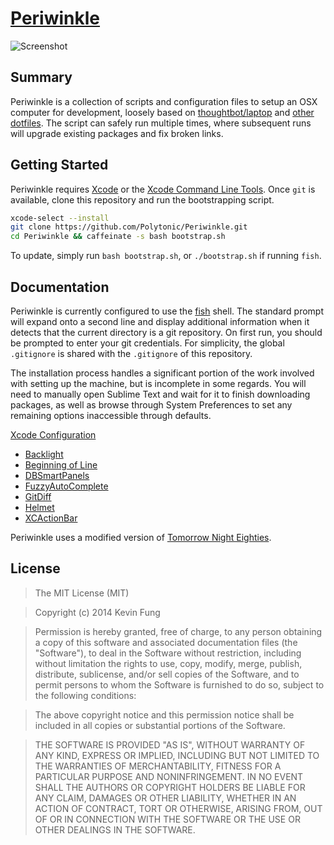# [Periwinkle](https://github.com/Polytonic/Periwinkle)
![Screenshot](http://i.imgur.com/Ca3v00Z.png)

## Summary
Periwinkle is a collection of scripts and configuration files to setup an OSX computer for development, loosely based on [thoughtbot/laptop](https://github.com/thoughtbot/laptop) and [other dotfiles](http://dotfiles.github.io/). The script can safely run multiple times, where subsequent runs will upgrade existing packages and fix broken links.

## Getting Started
Periwinkle requires [Xcode](https://itunes.apple.com/us/app/xcode/id497799835) or the [Xcode Command Line Tools](https://developer.apple.com/library/ios/technotes/tn2339/_index.html). Once `git` is available, clone this repository and run the bootstrapping script.

```bash
xcode-select --install
git clone https://github.com/Polytonic/Periwinkle.git
cd Periwinkle && caffeinate -s bash bootstrap.sh
```

To update, simply run `bash bootstrap.sh`, or `./bootstrap.sh` if running `fish`.

## Documentation
Periwinkle is currently configured to use the [fish](http://fishshell.com/) shell. The standard prompt will expand onto a second line and display additional information when it detects that the current directory is a git repository. On first run, you should be prompted to enter your git credentials. For simplicity, the global `.gitignore` is shared with the `.gitignore` of this repository.

The installation process handles a significant portion of the work involved with setting up the machine, but is incomplete in some regards. You will need to manually open Sublime Text and wait for it to finish downloading packages, as well as browse through System Preferences to set any remaining options inaccessible through defaults.

[Xcode Configuration](https://github.com/supermarin/Alcatraz)
 - [Backlight](https://github.com/limejelly/Backlight-for-XCode)
 - [Beginning of Line](https://github.com/insanehunter/XCode4_beginning_of_line)
 - [DBSmartPanels](https://github.com/chaingarden/DBSmartPanels/)
 - [FuzzyAutoComplete](https://github.com/FuzzyAutocomplete/FuzzyAutocompletePlugin)
 - [GitDiff](https://github.com/johnno1962/GitDiff)
 - [Helmet](https://github.com/brianmichel/Helmet)
 - [XCActionBar](https://github.com/pdcgomes/XCActionBar)

Periwinkle uses a modified version of [Tomorrow Night Eighties](https://github.com/chriskempson/tomorrow-theme/).

## License
>The MIT License (MIT)

>Copyright (c) 2014 Kevin Fung

>Permission is hereby granted, free of charge, to any person obtaining a copy of this software and associated documentation files (the "Software"), to deal in the Software without restriction, including without limitation the rights to use, copy, modify, merge, publish, distribute, sublicense, and/or sell copies of the Software, and to permit persons to whom the Software is furnished to do so, subject to the following conditions:

>The above copyright notice and this permission notice shall be included in all copies or substantial portions of the Software.

>THE SOFTWARE IS PROVIDED "AS IS", WITHOUT WARRANTY OF ANY KIND, EXPRESS OR IMPLIED, INCLUDING BUT NOT LIMITED TO THE WARRANTIES OF MERCHANTABILITY, FITNESS FOR A PARTICULAR PURPOSE AND NONINFRINGEMENT. IN NO EVENT SHALL THE AUTHORS OR COPYRIGHT HOLDERS BE LIABLE FOR ANY CLAIM, DAMAGES OR OTHER LIABILITY, WHETHER IN AN ACTION OF CONTRACT, TORT OR OTHERWISE, ARISING FROM, OUT OF OR IN CONNECTION WITH THE SOFTWARE OR THE USE OR OTHER DEALINGS IN THE SOFTWARE.
